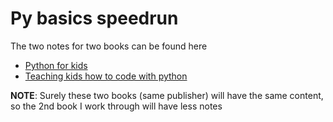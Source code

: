 # Py basics speedrun

The two notes for two books can be found here

- [Python for kids](pyforkids.md)
- [Teaching kids how to code with python](teachtopy.md)

**NOTE**: Surely these two books (same publisher) will have the same content, so the 2nd book I work through will have less notes